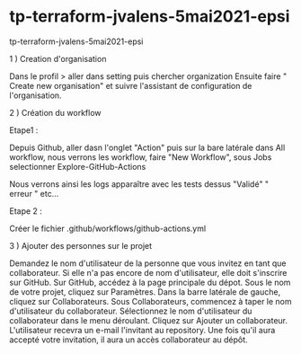 # tp-terraform-jvalens-5mai2021-epsi
tp-terraform-jvalens-5mai2021-epsi

1 ) Creation d'organisation


  Dans le profil > aller dans setting puis chercher organization
      Ensuite faire " Create new organisation" et suivre l'assistant de configuration de l'organisation.
      
     
2 ) Création du workflow

Etape1 :


Depuis Github, aller dasn l'onglet "Action"  puis sur la bare latérale dans All workflow, nous verrons les workflow, faire "New Workflow", sous Jobs selectionner Explore-GitHub-Actions


Nous verrons ainsi les logs apparaître avec les tests dessus "Validé" " erreur " etc...

Etape 2 : 

Créer le fichier .github/workflows/github-actions.yml



3 ) Ajouter des personnes sur le projet 


Demandez le nom d'utilisateur de la personne que vous invitez en tant que collaborateur. Si elle n'a pas encore de nom d'utilisateur, elle doit s'inscrire sur GitHub.
Sur GitHub, accédez à la page principale du dépot.
Sous le nom de votre projet, cliquez sur Paramètres.
Dans la barre latérale de gauche, cliquez sur Collaborateurs.
Sous Collaborateurs, commencez à taper le nom d'utilisateur du collaborateur.
Sélectionnez le nom d'utilisateur du collaborateur dans le menu déroulant.
Cliquez sur Ajouter un collaborateur.
L'utilisateur recevra un e-mail l'invitant au repository. Une fois qu'il aura accepté votre invitation, il aura un accès collaborateur au dépôt.

